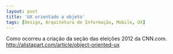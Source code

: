 ```yaml
---
layout: post
title: 'UX orientado a objeto'
tags: [Design, Arquitetura de Informação, Mobile, UX]
---
```


Como ocorreu a criação da seção das eleições 2012 da CNN.com.<br>
<http://alistapart.com/article/object-oriented-ux>
